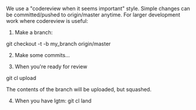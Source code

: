 We use a "codereview when it seems important" style. Simple changes can be
committed/pushed to origin/master anytime. For larger development work where
codereview is useful:

1. Make a branch:

git checkout -t -b my_branch origin/master


2. Make some commits...


3. When you're ready for review

git cl upload

The contents of the branch will be uploaded, but squashed.

4. When you have lgtm:
git cl land

